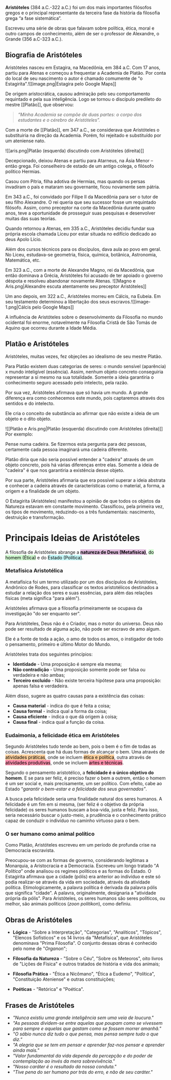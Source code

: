 **Aristóteles** (384 a.C.-322 a.C.) foi um dos mais importantes filósofos gregos e o principal representante da terceira fase da história da filosofia grega “a fase sistemática”.

Escreveu uma série de obras que falavam sobre política, ética, moral e outro campos de conhecimento, além de ser o professor de Alexandre, o Grande (356 a.C-323 a.C.).

## Biografia de Aristóteles

Aristóteles nasceu em Estagira, na Macedônia, em 384 a.C. Com 17 anos, partiu para Atenas e começou a frequentar a Academia de Platão. Por conta do local de seu nascimento o autor é chamado comumente de "o Estagirita".![[image.png|Estagira pelo Google Maps]]

De origem aristocrática, causou admiração pelo seu comportamento requintado e pela sua inteligência. Logo se tornou o discípulo predileto do mestre [[Platão]], que observou:

> _“Minha Academia se compõe de duas partes: o corpo dos estudantes e o cérebro de Aristóteles”._

Com a morte de [[Platão]], em 347 a.C., se considerava que Aristóteles o substituiria na direção da Academia. Porém, foi rejeitado e substituído por um ateniense nato.


![[aris.png|Platão (esquerda) discutindo com Aristóteles (direita)]]

Decepcionado, deixou Atenas e partiu para Atarneus, na Ásia Menor – então grega. Foi conselheiro de estado de um antigo colega, o filósofo político Hermias.

Casou com Pítria, filha adotiva de Hermias, mas quando os persas invadiram o país e mataram seu governante, ficou novamente sem pátria.

Em 343 a.C., foi convidado por Filipe II da Macedônia para ser o tutor de seu filho Alexandre. O rei queria que seu sucessor fosse um requintado filósofo. Assim, como preceptor na corte da Macedônia durante quatro anos, teve a oportunidade de prosseguir suas pesquisas e desenvolver muitas das suas teorias.

Quando retornou a Atenas, em 335 a.C., Aristóteles decidiu fundar sua própria escola chamada Liceu por estar situada no edifício dedicado ao deus Apolo Lício.

Além dos cursos técnicos para os discípulos, dava aula ao povo em geral. No Liceu, estudava-se geometria, física, química, botânica, Astronomia, Matemática, etc.

Em 323 a.C., com a morte de Alexandre Magno, rei da Macedônia, que então dominava a Grécia, Aristóteles foi acusado de ter apoiado o governo déspota e resolveu abandonar novamente Atenas.
![[Magno e Aris.png|Alexandre escuta atentamente seu preceptor Aristóteles]]


Um ano depois, em 322 a.C., Aristóteles morreu em Cálcis, na Eubeia. Em seu testamento determinou a libertação dos seus escravos.![[image-1.png|Cálcis pelo Google Maps]]

A influência de Aristóteles sobre o desenvolvimento da Filosofia no mundo ocidental foi enorme, notavelmente na Filosofia Cristã de São Tomás de Aquino que ocorreu durante a Idade Média. 
## Platão e Aristóteles

Aristóteles, muitas vezes, fez objeções ao idealismo de seu mestre Platão.

Para Platão existem duas categorias de seres: o mundo sensível (aparência) x mundo inteligível (essência). Assim, nenhum objeto concreto conseguiria representar a si mesmo na sua totalidade. Somente a ideia garantiria o conhecimento seguro acessado pelo intelecto, pela razão.

Por sua vez, Aristóteles afirmava que só havia um mundo. A grande diferença era como conhecemos este mundo, pois captaremos através dos sentidos e do intelecto.

Ele cria o conceito de substância ao afirmar que não existe a ideia de um objeto e o dito objeto.

![[Platão e Aris.png|Platão (esquerda) discutindo com Aristóteles (direita)]]
Por exemplo:


Pense numa cadeira. Se fizermos esta pergunta para dez pessoas, certamente cada pessoa imaginará uma cadeira diferente.

Platão diria que não seria possível entender a "cadeira" através de um objeto concreto, pois há várias diferenças entre elas. Somente a ideia de "cadeira" é que nos garantiria a existência desse objeto.

Por sua parte, Aristóteles afirmaria que era possível superar a ideia abstrata e conhecer a cadeira através de características como o material, a forma, a origem e a finalidade de um objeto.

O Estagirita (Aristóteles) manifestou a opinião de que todos os objetos da Natureza estavam em constante movimento. Classificou, pela primeira vez, os tipos de movimento, reduzindo-os a três fundamentais: nascimento, destruição e transformação.

# Principais Ideias de Aristóteles

A filosofia de Aristóteles abrange a <mark style="background: #FFB86CA6;"><mark style="background: #D2B3FFA6;">**natureza de Deus (Metafísica)**</mark></mark>, <mark style="background: #BBFABBA6;">do homem (Ética)</mark> e do <mark style="background: #ABF7F7A6;">Estado (Política)</mark>.

### Metafísica Aristotélica

A metafísica foi um termo utilizado por um dos discípulos de Aristóteles, Andrônico de Rodes, para classificar os textos aristotélicos destinados a estudar a relação dos seres e suas essências, para além das relações físicas (meta significa "para além").

Aristóteles afirmava que a filosofia primeiramente se ocupava da investigação "do ser enquanto ser".

Para Aristóteles, Deus não é o Criador, mas o motor do universo. Deus não pode ser resultado de alguma ação, não pode ser escravo de amo algum.

Ele é a fonte de toda a ação, o amo de todos os amos, o instigador de todo o pensamento, primeiro e último Motor do Mundo.

Aristóteles trata dos seguintes princípios:

- **Identidade** - Uma proposição é sempre ela mesma;
- **Não contradição** - Uma proposição somente pode ser falsa ou verdadeira e não ambas;
- **Terceiro excluído** - Não existe terceira hipótese para uma proposição: apenas falsa e verdadeira.

Além disso, sugere as quatro causas para a existência das coisas:

- **Causa material** - indica do que é feita a coisa;
- **Causa formal** - indica qual a forma da coisa;
- **Causa eficiente** - indica o que dá origem à coisa;
- **Causa final** - indica qual a função da coisa.

### Eudaimonia, a felicidade ética em Aristóteles

Segundo Aristóteles tudo tende ao bem, pois o bem é o fim de todas as coisas. Acrescenta que há duas formas de alcançar o bem. Uma através de <mark style="background: #FFB86CA6;">atividades práticas</mark>, onde se incluem <mark style="background: #FFB86CA6;">ética e política</mark>, outra através de <mark style="background: #FF5582A6;">atividades produtivas</mark>, onde se incluem <mark style="background: #FF5582A6;">artes e técnicas</mark>.

Segundo o pensamento aristotélico, a **felicidade  é o único objetivo do homem**. 
E se para ser feliz, é preciso fazer o bem a outrem, então o homem é um ser social e, mais precisamente, um ser político. Com efeito, cabe ao Estado “_garantir o bem-estar e a felicidade dos seus governados”_.

A busca pela felicidade seria uma finalidade natural dos seres humanos. A felicidade é um fim em si mesma, (ser feliz é o objetivo da própria felicidade) os seres humanos buscam a boa-vida, justa e feliz. Para isso, seria necessário buscar o justo-meio, a prudência e o conhecimento prático capaz de conduzir o indivíduo no caminho virtuoso para o bem.

### O ser humano como animal político

Como Platão, Aristóteles escreveu em um período de profunda crise na Democracia escravista.

Preocupou-se com as formas de governo, considerando legítimas a Monarquia, a Aristocracia e a Democracia. Escreveu um longo tratado “_A Política_” onde analisou os regimes políticos e as formas do Estado. O Estagirita afirmava que a cidade (pólis) era anterior ao indivíduo e este só podia realizar-se através da vida em sociedade, através da atividade política. Etimologicamente, a palavra política é derivada da palavra pólis que significa "cidade". A palavra, originalmente, designaria a "atividade própria da pólis". Para Aristóteles, os seres humanos são seres políticos, ou melhor, são animais políticos (_zoon politikon_), como definiu.

## Obras de Aristóteles

- **Lógica** - "Sobre a Interpretação", "Categorias", "Analíticos", "Tópicos", "Elencos Sofísticos" e os 14 livros da "Metafísica", que Aristóteles denominava "Prima Filosofia". O conjunto dessas obras é conhecido pelo nome de "_Organon_";


- **Filosofia da Natureza** - "Sobre o Céu", "Sobre os Meteoros", oito livros de "Lições de Física" e outros tratados de história e vida dos animais;


- **Filosofia Prática** - "Ética a Nicômano", "Ética a Eudemo", "Política", "Constituição Ateniense" e outras constituições;


- **Poéticas** - "Retórica" e "Poética".

## Frases de Aristóteles

- _"Nunca existiu uma grande inteligência sem uma veia de loucura."_
- _"As pessoas dividem-se entre aquelas que poupam como se vivessem para sempre e aquelas que gastam como se fossem morrer amanhã."_
- _"O sábio nunca diz tudo o que pensa, mas pensa sempre tudo o que diz."_
- _"A alegria que se tem em pensar e aprender faz-nos pensar e aprender ainda mais."_
- _"Valor fundamental da vida depende da percepção e do poder de contemplação ao invés da mera sobrevivência."_
- _"Nosso caráter é o resultado da nossa conduta."_
- _"Tive pena do ser humano por trás do erro, e não de seu caráter."_